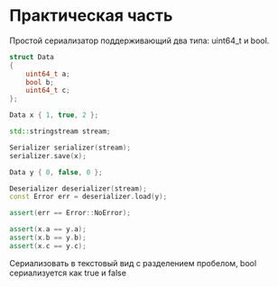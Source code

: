 # Практическая часть
Простой сериализатор поддерживающий два типа: uint64_t и bool.
```cpp
struct Data
{
    uint64_t a;
    bool b;
    uint64_t c;
};

Data x { 1, true, 2 };

std::stringstream stream;

Serializer serializer(stream);
serializer.save(x);

Data y { 0, false, 0 };

Deserializer deserializer(stream);
const Error err = deserializer.load(y);

assert(err == Error::NoError);

assert(x.a == y.a);
assert(x.b == y.b);
assert(x.c == y.c);
```
Сериализовать в текстовый вид с разделением пробелом, bool сериализуется как true и false
